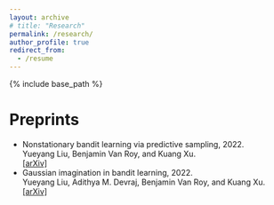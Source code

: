 ```yaml
---
layout: archive
# title: "Research"
permalink: /research/
author_profile: true
redirect_from:
  - /resume
---
```


{% include base_path %}

Preprints
======
* Nonstationary bandit learning via predictive sampling, 2022.  
  Yueyang Liu, Benjamin Van Roy, and Kuang Xu.  
  [[arXiv]](https://arxiv.org/abs/2205.01970)
* Gaussian imagination in bandit learning, 2022.  
  Yueyang Liu, Adithya M. Devraj, Benjamin Van Roy, and Kuang Xu.  
  [[arXiv]](https://arxiv.org/abs/2201.01902)
